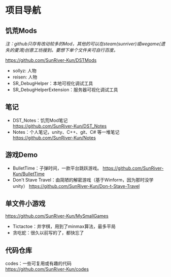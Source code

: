# 项目导航

## 饥荒Mods

 *注：github只存有改动较多的Mod，其他的可以在steam(sunriver)或wegame(遗失的夏湾)创意工坊搜到。要想下单个文件夹可自行百度。*

<https://github.com/SunRiver-Kun/DSTMods>

- sollyz: 人物
- reisen: 人物
- SR_DebugHelper：本地可视化调试工具
- SR_DebugHelperExtension：服务器可视化调试工具

## 笔记

- DST_Notes：饥荒Mod笔记  
<https://github.com/SunRiver-Kun/DST_Notes>
- Notes：个人笔记，unity、C++、git、C# 等一堆笔记  
<https://github.com/SunRiver-Kun/Notes>

## 游戏Demo

- BulletTime：子弹时间，一款平台跳跃游戏。
<https://github.com/SunRiver-Kun/BulletTime>
- Don't Stave Travel：由简陋的解密游戏（基于Winform，因为那时没学unity）
<https://github.com/SunRiver-Kun/Don-t-Stave-Travel>

## 单文件小游戏

<https://github.com/SunRiver-Kun/MySmallGames>

- Tictactoe：井字棋，用到了minmax算法，最多平局
- 贪吃蛇：很久以前写的了，都快忘了

## 代码仓库

codes：一些可复用或有趣的代码  
<https://github.com/SunRiver-Kun/codes>  
